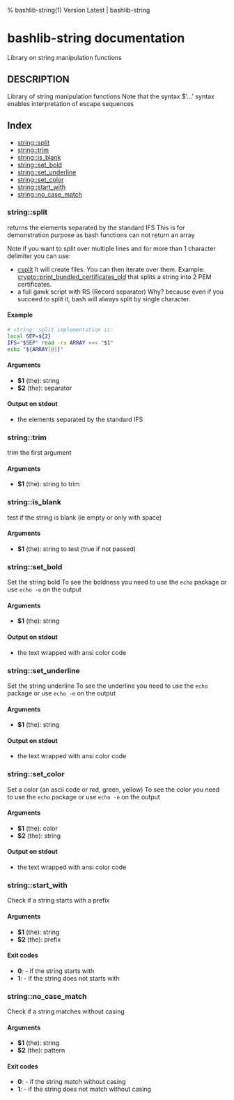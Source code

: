 % bashlib-string(1) Version Latest | bashlib-string
# bashlib-string documentation

Library on string manipulation functions

## DESCRIPTION

Library of string manipulation functions
Note that the syntax $'...' syntax enables interpretation of escape sequences

## Index

* [string::split](#stringsplit)
* [string::trim](#stringtrim)
* [string::is_blank](#stringis_blank)
* [string::set_bold](#stringset_bold)
* [string::set_underline](#stringset_underline)
* [string::set_color](#stringset_color)
* [string::start_with](#stringstart_with)
* [string::no_case_match](#stringno_case_match)

### string::split

returns the elements separated by the standard IFS
This is for demonstration purpose as bash functions can not return an array

Note if you want to split over multiple lines and for more than 1 character delimiter
you can use:
* [csplit](https://www.gnu.org/software/coreutils/manual/html_node/csplit-invocation.html#csplit-invocation)
It will create files. You can then iterate over them.
Example: [crypto::print_bundled_certificates_old](https://github.com/gerardnico/bash-lib/lib/bashlib-crypto.sh) that splits a string into 2 PEM certificates.
* a full gawk script with RS (Record separator)
Why? because even if you succeed to split it, bash will always split by single character.

#### Example

```bash
# string::split implementation is:
local SEP=${2}
IFS="$SEP" read -ra ARRAY <<< "$1"
echo "${ARRAY[@]}"
```

#### Arguments

* **$1** (the): string
* **$2** (the): separator

#### Output on stdout

* the elements separated by the standard IFS

### string::trim

trim the first argument

#### Arguments

* **$1** (the): string to trim

### string::is_blank

test if the string is blank (ie empty or only with space)

#### Arguments

* **$1** (the): string to test (true if not passed)

### string::set_bold

Set the string bold
To see the boldness you need to use the `echo` package or use `echo -e` on the output

#### Arguments

* **$1** (the): string

#### Output on stdout

* the text wrapped with ansi color code

### string::set_underline

Set the string underline
To see the underline you need to use the `echo` package or use `echo -e` on the output

#### Arguments

* **$1** (the): string

#### Output on stdout

* the text wrapped with ansi color code

### string::set_color

Set a color (an ascii code or red, green, yellow)
To see the color you need to use the `echo` package or use `echo -e` on the output

#### Arguments

* **$1** (the): color
* **$2** (the): string

#### Output on stdout

* the text wrapped with ansi color code

### string::start_with

Check if a string starts with a prefix

#### Arguments

* **$1** (the): string
* **$2** (the): prefix

#### Exit codes

* **0**: - if the string starts with
* **1**: - if the string does not starts with

### string::no_case_match

Check if a string matches without casing

#### Arguments

* **$1** (the): string
* **$2** (the): pattern

#### Exit codes

* **0**: - if the string match without casing
* **1**: - if the string does not match without casing

